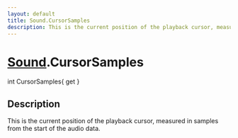 ```yaml
---
layout: default
title: Sound.CursorSamples
description: This is the current position of the playback cursor, measured in samples from the start of the audio data.
---
```

# [Sound]({{site.url}}/Pages/StereoKit/Sound.html).CursorSamples

<div class='signature' markdown='1'>
int CursorSamples{ get }
</div>

## Description
This is the current position of the playback cursor,
measured in samples from the start of the audio data.

